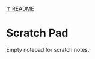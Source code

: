 [↑ README](README.md)

Scratch Pad
========================================
Empty notepad for scratch notes.







